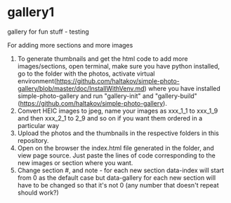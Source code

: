 # gallery1
gallery for fun stuff - testing

For adding more sections and more images

1) To generate thumbnails and get the html code to add more images/sections, open terminal, make sure you have python installed, go to the folder with the photos, activate virtual environment(https://github.com/haltakov/simple-photo-gallery/blob/master/doc/InstallWithVenv.md) where you have installed simple-photo-gallery and run "gallery-init" and "gallery-build" (https://github.com/haltakov/simple-photo-gallery).
2) Convert HEIC images to jpeg, name your images as xxx_1_1 to xxx_1_9 and then xxx_2_1 to 2_9 and so on if you want them ordered in a particular way
3) Upload the photos and the thumbnails in the respective folders in this repository. 
4) Open on the browser the index.html file generated in the folder, and view page source. Just paste the lines of code corresponding to the new images or section where you want. 
5) Change section #, and note - for each new section data-index will start from 0 as the default case but data-gallery for each new section will have to be changed so that it's not 0 (any number that doesn't repeat should work?)
